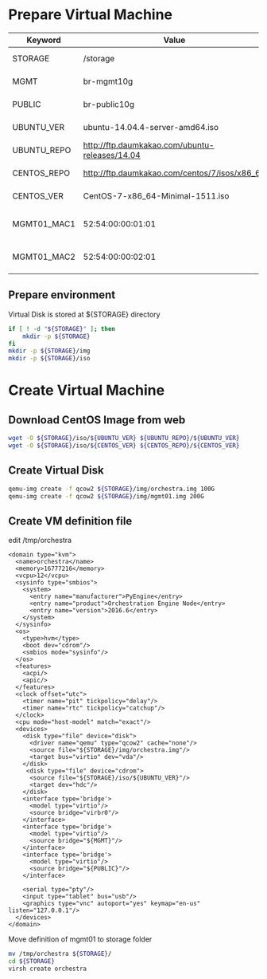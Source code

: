 # Prepare Virtual Machine

Keyword         | Value             | Description
----            | ----              | ----
STORAGE         | /storage          | Directory for VM image
MGMT            | br-mgmt10g        | Bridge network
PUBLIC          | br-public10g      | Bridge network
UBUNTU_VER      | ubuntu-14.04.4-server-amd64.iso                   | Ubuntu 14.04 Image
UBUNTU_REPO     | http://ftp.daumkakao.com/ubuntu-releases/14.04    | Ubuntu 14.04 Repo
CENTOS_REPO     | http://ftp.daumkakao.com/centos/7/isos/x86_64     | CentOS 7 Repo
CENTOS_VER      | CentOS-7-x86_64-Minimal-1511.iso                  | CentOS 7 ISO
MGMT01_MAC1     | 52:54:00:00:01:01 | Management node MAC address 1
MGMT01_MAC2     | 52:54:00:00:02:01 | Management node MAC address 2

## Prepare environment

Virtual Disk is stored at ${STORAGE} directory

~~~bash
if [ ! -d "${STORAGE}" ]; then
    mkdir -p ${STORAGE}
fi
mkdir -p ${STORAGE}/img
mkdir -p ${STORAGE}/iso
~~~

# Create Virtual Machine

## Download CentOS Image from web

~~~bash
wget -O ${STORAGE}/iso/${UBUNTU_VER} ${UBUNTU_REPO}/${UBUNTU_VER}
wget -O ${STORAGE}/iso/${CENTOS_VER} ${CENTOS_REPO}/${CENTOS_VER}
~~~

## Create Virtual Disk

~~~bash
qemu-img create -f qcow2 ${STORAGE}/img/orchestra.img 100G
qemu-img create -f qcow2 ${STORAGE}/img/mgmt01.img 200G
~~~

## Create VM definition file

edit /tmp/orchestra

~~~text
<domain type="kvm">
  <name>orchestra</name>
  <memory>16777216</memory>
  <vcpu>12</vcpu>
  <sysinfo type="smbios">
    <system>
      <entry name="manufacturer">PyEngine</entry>
      <entry name="product">Orchestration Engine Node</entry>
      <entry name="version">2016.6</entry>
    </system>
  </sysinfo>
  <os>
    <type>hvm</type>
    <boot dev="cdrom"/>
    <smbios mode="sysinfo"/>
  </os>
  <features>
    <acpi/>
    <apic/>
  </features>
  <clock offset="utc">
    <timer name="pit" tickpolicy="delay"/>
    <timer name="rtc" tickpolicy="catchup"/>
  </clock>
  <cpu mode="host-model" match="exact"/>
  <devices>
    <disk type="file" device="disk">
      <driver name="qemu" type="qcow2" cache="none"/>
      <source file="${STORAGE}/img/orchestra.img"/>
      <target bus="virtio" dev="vda"/>
    </disk>
     <disk type="file" device="cdrom">
      <source file="${STORAGE}/iso/${UBUNTU_VER}"/>
      <target dev="hdc"/>
    </disk>
    <interface type='bridge'>
      <model type="virtio"/>
      <source bridge="virbr0"/>
    </interface>
    <interface type='bridge'>
      <model type="virtio"/>
      <source bridge="${MGMT}"/>
    </interface>
    <interface type='bridge'>
      <model type="virtio"/>
      <source bridge="${PUBLIC}"/>
    </interface>

    <serial type="pty"/>
    <input type="tablet" bus="usb"/>
    <graphics type="vnc" autoport="yes" keymap="en-us" listen="127.0.0.1"/>
  </devices>
</domain>
~~~

Move definition of mgmt01 to storage folder

~~~bash
mv /tmp/orchestra ${STORAGE}/
cd ${STORAGE}
virsh create orchestra
~~~
